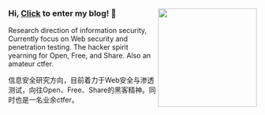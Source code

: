 ### Hi, [Click](https://www.zjun.info) to enter my blog! 👋          <img align='right' src="https://profile-counter.glitch.me/z1un/count.svg" width="200">

Research direction of information security, Currently focus on Web security and penetration testing. The hacker spirit yearning for Open, Free, and Share. Also an amateur ctfer.

信息安全研究方向，目前着力于Web安全与渗透测试，向往Open、Free、Share的黑客精神。同时也是一名业余ctfer。
